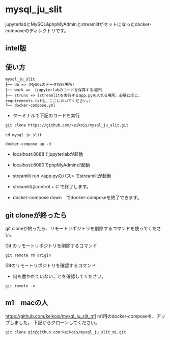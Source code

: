 # mysql_ju_slit
jupyterlabとMySQL&amp;phpMyAdminとstreamlitがセットになったdocker-composeのディレクトリです。
## intel版

## 使い方
```
mysql_ju_slit
├── db => (MySQLのデータ保存場所)
├── work => （jupyterlabのコードを保存する場所）
├── struns => (streamlitを実行するapp.pyを入れる場所。必要に応じ、requirements.txtも、ここにおいてください。)       
└── docker-compose.yml
```
- ターミナルで下記のコードを実行
```
git clone https://github.com/keikois/mysql_ju_slit.git
```
```
cd mysql_ju_slit　
```
```
docker-compose up -d
```

- localhost:8888でjupyterlabが起動
- localhost:8080でphpMyAdminが起動
- streamlit run <app.pyのパス> でstreamlitが起動

- streamlitはcontrol + C で終了します。
- docker-compose down　でdocker-composeを終了できます。

## git cloneが終ったら
git cloneが終ったら、リモートリポジトリを削除するコマンドを使ってください。

Git のリモートリポジトリを削除するコマンド
```
git remote rm origin 
```
Gitのリモートリポジトリを確認するコマンド
- 何も書かれていないことを確認してください。
```
git remote -v 
```
## m1　macの人
https://github.com/keikois/mysql_ju_slit_m1
m1用のdocker-composeを、アップしました。
下記からクローンしてください。
```
git clone git@github.com:keikois/mysql_ju_slit_m1.git
```
